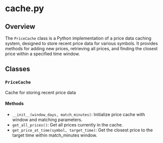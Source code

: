 # cache.py

## Overview

The `PriceCache` class is a Python implementation of a price data caching system, designed to store recent price data for various symbols. It provides methods for adding new prices, retrieving all prices, and finding the closest price within a specified time window.


## Classes

### `PriceCache`

Cache for storing recent price data

#### Methods

- `__init__(window_days, match_minutes)`: Initialize price cache with window and matching parameters.
- `get_all_prices()`: Get all prices currently in the cache.
- `get_price_at_time(symbol, target_time)`: Get the closest price to the target time within match_minutes window.

